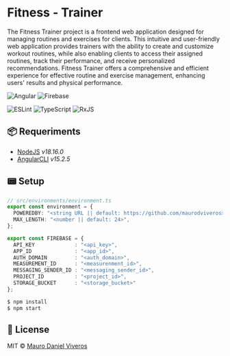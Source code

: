 # Fitness - Trainer
The Fitness Trainer project is a frontend web application designed for managing routines and exercises for clients. This intuitive and user-friendly web application provides trainers with the ability to create and customize workout routines, while also enabling clients to access their assigned routines, track their performance, and receive personalized recommendations. Fitness Trainer offers a comprehensive and efficient experience for effective routine and exercise management, enhancing users' results and physical performance.

![Angular][angular-badge]
![Firebase][firebase-badge]

![ESLint][eslint-badge]
![TypeScript][typescript-badge]
![RxJS][rxjs-badge]

## 📦 Requeriments
- [NodeJS][nodejs-link] _v18.16.0_
- [AngularCLI][angular-link] _v15.2.5_

## 📟 Setup

```typescript
// src/environments/environment.ts
export const environment = {
  POWEREDBY: "<string URL || default: https://github.com/maurodviveros>",
  MAX_LENGTH: "<number || default: 24>",
};

export const FIREBASE = {
  API_KEY             : "<api_key>",
  APP_ID              : "<app_id>",
  AUTH_DOMAIN         : "<auth_domain>",
  MEASUREMENT_ID      : "<measurenment_id>",
  MESSAGING_SENDER_ID : "<messaging_sender_id>",
  PROJECT_ID          : "<project_id>",
  STORAGE_BUCKET      : "<storage_bucket>"
};

```

```bash
$ npm install
$ npm start
```

## 📜 License
MIT © [Mauro Daniel Viveros][github-profile]

[github-profile]: https://github.com/maurodviveros
[nodejs-link]: https://nodejs.org
[angular-link]: https://angular.io
[angular-badge]: https://img.shields.io/badge/angular-%23DD0031.svg?style=for-the-badge&logo=angular&logoColor=white
[firebase-badge]: https://img.shields.io/badge/firebase-%23039BE5.svg?style=for-the-badge&logo=firebase
[eslint-badge]: https://img.shields.io/badge/ESLint-4B3263?style=for-the-badge&logo=eslint&logoColor=white
[typescript-badge]: https://img.shields.io/badge/typescript-%23007ACC.svg?style=for-the-badge&logo=typescript&logoColor=white
[rxjs-badge]: https://img.shields.io/badge/rxjs-%23B7178C.svg?style=for-the-badge&logo=reactivex&logoColor=white